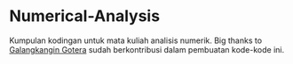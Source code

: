 # Numerical-Analysis

Kumpulan kodingan untuk mata kuliah analisis numerik. Big thanks to [Galangkangin Gotera](github.com/thegalang) sudah berkontribusi dalam pembuatan kode-kode ini.
